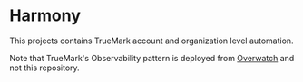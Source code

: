 # Harmony

This projects contains TrueMark account and organization level automation.

Note that TrueMark's Observability pattern is deployed from [Overwatch](https://github.com/truemark/overwatch)
and not this repository.
